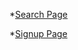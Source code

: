 *[Search Page](https://codepen.io/tommysmall92/pen/oPjaNW)

*[Signup Page](https://colorlib.com/etc/regform/colorlib-regform-5/)